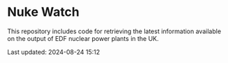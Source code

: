 # Nuke Watch

This repository includes code for retrieving the latest information available on the output of EDF nuclear power plants in the UK.

Last updated: 2024-08-24 15:12